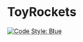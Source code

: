 # ToyRockets

[![Code Style: Blue](https://img.shields.io/badge/code%20style-blue-4495d1.svg)](https://github.com/invenia/BlueStyle)
